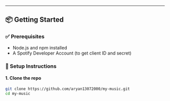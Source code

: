 ---

## 📦 Getting Started

### ✅ Prerequisites

- Node.js and npm installed
- A Spotify Developer Account (to get client ID and secret)

### 🔧 Setup Instructions

#### 1. Clone the repo

```bash
git clone https://github.com/aryan13072000/my-music.git
cd my-music